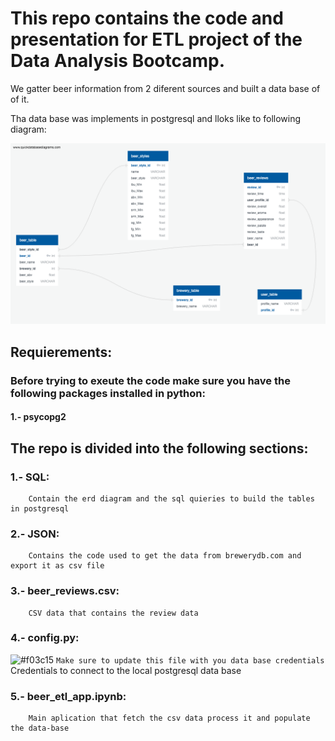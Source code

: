 # This repo contains the code and presentation for  ETL project of the Data Analysis Bootcamp.

We gatter beer information from 2 diferent sources and built a data base of of it.

Tha data base was implements in postgresql and lloks like to following diagram:


![Beer data base](SQL/final_erd.png)


## Requierements:

### Before trying to exeute the code make sure you have the following packages installed in python:

#### 1.- psycopg2

## The repo is divided into the following sections:

### 1.- SQL:
        Contain the erd diagram and the sql quieries to build the tables in postgresql
        
### 2.- JSON:
        Contains the code used to get the data from brewerydb.com and export it as csv file

### 3.- beer_reviews.csv:
        CSV data that contains the review data

### 4.- config.py:
![#f03c15](https://placehold.it/15/f03c15/000000?text=+) `Make sure to update this file with you data base credentials`
        Credentials to connect to the local postgresql data base

### 5.- beer_etl_app.ipynb:
        Main aplication that fetch the csv data process it and populate the data-base
